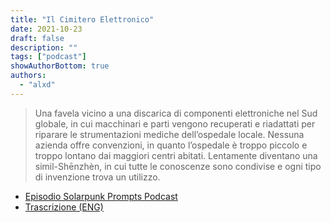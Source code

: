 ```yaml
---
title: "Il Cimitero Elettronico"
date: 2021-10-23
draft: false
description: ""
tags: ["podcast"]
showAuthorBottom: true
authors:
  - "alxd"
---
```


> Una favela vicino a una discarica di componenti elettroniche nel Sud globale, in cui macchinari e parti vengono recuperati e riadattati per riparare le strumentazioni mediche dell’ospedale locale. Nessuna azienda offre convenzioni, in quanto l’ospedale è troppo piccolo e troppo lontano dai maggiori centri abitati. Lentamente diventano una simil-Shēnzhèn, in cui tutte le conoscenze sono condivise e ogni tipo di invenzione trova un utilizzo.

- [Episodio Solarpunk Prompts Podcast](https://podcast.tomasino.org/@SolarpunkPrompts/episodes/the-electronics-graveyard)
- [Trascrizione (ENG)](https://wiki.tomasino.org/writing/Solarpunk-Prompts---The-Electronics-Graveyard)
